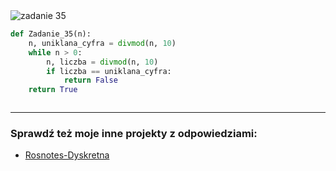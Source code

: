 <picture>
  <source srcset="../../srt/zbior_zadan/35.png" media="(prefers-color-scheme: light)">
  <source srcset="../../srt/zbior_zadan/black_35.png" media="(prefers-color-scheme: dark)">
  <img src="../../srt/zbior_zadan/black_35.png" alt="zadanie 35">
</picture>

```python
def Zadanie_35(n):
    n, uniklana_cyfra = divmod(n, 10)
    while n > 0:
        n, liczba = divmod(n, 10)
        if liczba == uniklana_cyfra:
            return False
    return True



```

---
### Sprawdź też moje inne projekty z odpowiedziami:
- [Rosnotes-Dyskretna](https://github.com/kamilGie/Rosnotes-Dyskretna)
